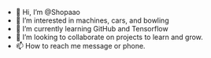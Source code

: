 - 👋 Hi, I’m @Shopaao
- 👀 I’m interested in machines, cars, and bowling 
- 🌱 I’m currently learning GitHub and Tensorflow
- 💞️ I’m looking to collaborate on projects to learn and grow. 
- 📫 How to reach me message or phone.

<!---
Shopaao/Shopaao is a ✨ special ✨ repository because its `README.md` (this file) appears on your GitHub profile.
You can click the Preview link to take a look at your changes.
--->
